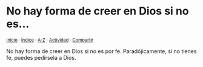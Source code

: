 # No hay forma de creer en Dios si no es...
<sup>[Inicio](https://github.com/jucardus.github.io/repo/blob/main/readme.md) · [Índice](https://github.com/jucardus.github.io/repo/blob/main/indices/apotegmas.md) · [A-Z](https://github.com/jucardus.github.io/repo/blob/main/indices/alfabetico.md) · [Actividad](https://github.com/jucardus.github.io/repo/blob/main/indices/actividad.md) · [Compartir](https://x.com/intent/tweet?text=Apotegmas%20-%20No%20hay%20forma%20de%20creer%20en%20Dios%20si%20no%20es...%0A%E2%86%92%20https%3A%2F%2Fgithub.com%2Fjucardus%2Frepo%2Fblob%2Fmain%2Fcontenido%2F25%2F04%2F23%2Fno-hay-forma-de-creer-en.md%0A%0A%23aptgms_jucardus%0A%40jucardus)</sup>

No hay forma de creer en Dios si no es por fe. Paradójicamente, si no tienes fe, puedes pedírsela a Dios.
